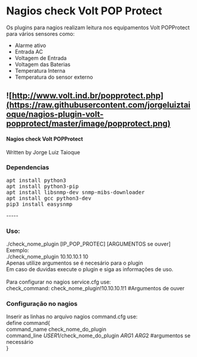 # Nagios check Volt POP Protect

Os plugins para nagios realizam leitura nos equipamentos Volt POPProtect para vários sensores como:
* Alarme ativo
* Entrada AC
* Voltagem de Entrada
* Voltagem das Baterias
* Temperatura Interna
* Temperatura do sensor externo

![http://www.volt.ind.br/popprotect.php](https://raw.githubusercontent.com/jorgeluiztaioque/nagios-plugin-volt-popprotect/master/image/popprotect.png)
---
#### Nagios check Volt POPProtect <br>
Written by Jorge Luiz Taioque <br>

### Dependencias
<pre>
apt install python3
apt install python3-pip
apt install libsnmp-dev snmp-mibs-downloader
apt install gcc python3-dev
pip3 install easysnmp
</pre>
----- <br>
### Uso: <br>
./check_nome_plugin [IP_POP_PROTEC] [ARGUMENTOS se ouver] <br>
Exemplo: <br>
./check_nome_plugin 10.10.10.1 10 <br>
Apenas utilize argumentos se é necesário para o plugin <br>
Em caso de duvidas execute o plugin e siga as informações de uso.<br>
<br>
Para configurar no nagios service.cfg use: <br>
check_command:	check_nome_plugin!10.10.10.1!1 #Argumentos de ouver<br>


### Configuração no nagios
Inserir as linhas no arquivo nagios command.cfg use:<br>
define command{<br>
        command_name    check_nome_do_plugin<br>
        command_line    $USER1$/check_nome_do_plugin $ARG1$ $ARG2$ #argumentos se necessário<br>
        }<br>
